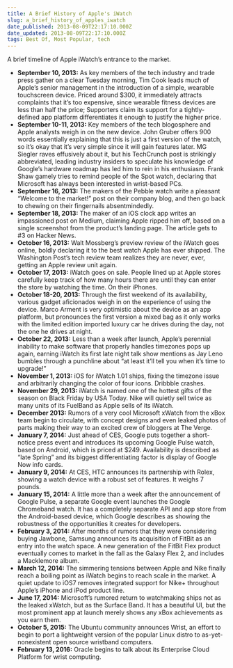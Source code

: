 ```yaml
---
title: A Brief History of Apple's iWatch
slug: a_brief_history_of_apples_iwatch
date_published: 2013-08-09T22:17:10.000Z
date_updated: 2013-08-09T22:17:10.000Z
tags: Best Of, Most Popular, tech
---
```


A brief timeline of Apple iWatch’s entrance to the market.

- **September 10, 2013:** As key members of the tech industry and trade press gather on a clear Tuesday morning, Tim Cook leads much of Apple’s senior management in the introduction of a simple, wearable touchscreen device. Priced around $300, it immediately attracts complaints that it’s too expensive, since wearable fitness devices are less than half the price; Supporters claim its support for a tightly-defined app platform differentiates it enough to justify the higher price.
- **September 10-11, 2013:** Key members of the tech blogosphere and Apple analysts weigh in on the new device. John Gruber offers 900 words essentially explaining that this is just a first version of the watch, so it’s okay that it’s very simple since it will gain features later. MG Siegler raves effusively about it, but his TechCrunch post is strikingly abbreviated, leading industry insiders to speculate his knowledge of Google’s hardware roadmap has led him to rein in his enthusiasm. Frank Shaw gamely tries to remind people of the Spot watch, declaring that Microsoft has always been interested in wrist-based PCs.
- **September 16, 2013:** The makers of the Pebble watch write a pleasant “Welcome to the market!” post on their company blog, and then go back to chewing on their fingernails absentmindedly.
- **September 18, 2013:** The maker of an iOS clock app writes an impassioned post on Medium, claiming Apple ripped him off, based on a single screenshot from the product’s landing page. The article gets to #3 on Hacker News.
- **October 16, 2013:** Walt Mossberg’s preview review of the iWatch goes online, boldly declaring it to the best watch Apple has ever shipped. The Washington Post’s tech review team realizes they are never, ever, getting an Apple review unit again.
- **October 17, 2013:** iWatch goes on sale. People lined up at Apple stores carefully keep track of how many hours there are until they can enter the store by watching the time. On their iPhones.
- **October 18-20, 2013:** Through the first weekend of its availability, various gadget aficionados weigh in on the experience of using the device. Marco Arment is very optimistic about the device as an app platform, but pronounces the first version a mixed bag as it only works with the limited edition imported luxury car he drives during the day, not the one he drives at night.
- **October 22, 2013:** Less than a week after launch, Apple’s perennial inability to make software that properly handles timezones pops up again, earning iWatch its first late night talk show mentions as Jay Leno bumbles through a punchline about “at least it’ll tell you when it’s time to upgrade!”
- **November 1, 2013:** iOS for iWatch 1.01 ships, fixing the timezone issue and arbitrarily changing the color of four icons. Dribbble crashes.
- **November 29, 2013:** iWatch is named one of the hottest gifts of the season on Black Friday by USA Today. Nike will quietly sell twice as many units of its FuelBand as Apple sells of its iWatch.
- **December 2013:** Rumors of a very cool Microsoft xWatch from the xBox team begin to circulate, with concept designs and even leaked photos of parts making their way to an excited crew of bloggers at The Verge.
- **January 7, 2014:** Just ahead of CES, Google puts together a short-notice press event and introduces its upcoming Google Pulse watch, based on Android, which is priced at $249. Availability is described as “late Spring” and its biggest differentiating factor is display of Google Now info cards.
- **January 9, 2014:** At CES, HTC announces its partnership with Rolex, showing a watch device with a robust set of features. It weighs 7 pounds.
- **January 15, 2014:** A little more than a week after the announcement of Google Pulse, a separate Google event launches the Google Chromeband watch. It has a completely separate API and app store from the Android-based device, which Google describes as showing the robustness of the opportunities it creates for developers.
- **February 3, 2014:** After months of rumors that they were considering buying Jawbone, Samsung announces its acquisition of FitBit as an entry into the watch space. A new generation of the FitBit Flex product eventually comes to market in the fall as the Galaxy Flex 2, and includes a Macklemore album.
- **March 12, 2014:** The simmering tensions between Apple and Nike finally reach a boiling point as iWatch begins to reach scale in the market. A quiet update to iOS7 removes integrated support for Nike+ throughout Apple’s iPhone and iPod product line.
- **June 17, 2014:** Microsoft’s rumored return to watchmaking ships not as the leaked xWatch, but as the Surface Band. It has a beautiful UI, but the most prominent app at launch merely shows any xBox achievements as you earn them.
- **October 5, 2015:** The Ubuntu community announces Wrist, an effort to begin to port a lightweight version of the popular Linux distro to as-yet-nonexistent open source wristband computers.
- **February 13, 2016:** Oracle begins to talk about its Enterprise Cloud Platform for wrist computing.
